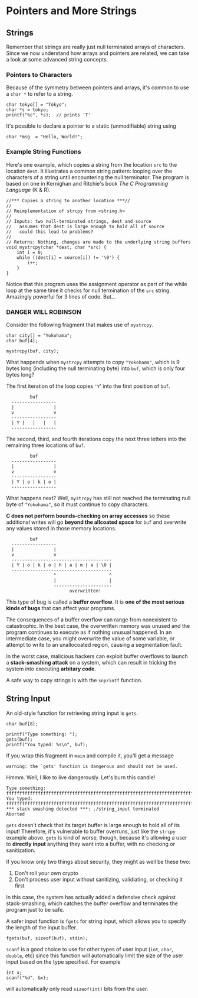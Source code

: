 # Pointers and More Strings

## Strings
Remember that strings are really just null terminated arrays of characters.  Since we now understand how arrays and pointers are related, we can take a look at some advanced string concepts.

### Pointers to Characters

Because of the symmetry between pointers and arrays, it's common to use a `char *` to refer to a string.

```
char tokyo[] = "Tokyo";
char *s = tokyo;
printf("%c", *s);  // prints 'T'
```

It's possible to declare a pointer to a static (unmodifiable) string using

```
char *msg  = "Hello, World!";
```

### Example String Functions
Here's one example, which copies a string from the location `src` to the location `dest`. It illustrates a common string pattern: looping over the characters of a string until encountering the null terminator. The program is based on one in Kernighan and Ritchie's book *The C Programming Language* (K & R).

```
//*** Copies a string to another location ***//
//
// Reimplementation of strcpy from <string.h>
//
// Inputs: two null-terminated strings, dest and source
//   assumes that dest is large enough to hold all of source
//   could this lead to problems?
//
// Returns: Nothing, changes are made to the underlying string buffers
void mystrcpy(char *dest, char *src) {
    int i = 0;
    while ((dest[i] = source[i]) != '\0') {
        i++;
    }
}
```
Notice that this program uses the assignment operator as part of the while loop at the same time it checks for null termination of the `src` string.  Amazingly powerful for 3 lines of code. But...

### DANGER WILL ROBINSON

Consider the following fragment that makes use of `mystrcpy`.

```
char city[] = "Yokohama";
char buf[4];

mystrcpy(buf, city);
```

What happends when `mystrcpy` attempts to copy `"Yokohama"`, which is 9 bytes long (including the null terminating byte) into `buf`, which is only four bytes long?

The first iteration of the loop copies `'Y`' into the first position of `buf`.

```
         buf
  -----------------
  |               |
  v               v
  -----------------
  | Y |   |   |   |
  -----------------
```

The second, third, and fourth iterations copy the next three letters into the remaining three locations of `buf`.

```
         buf
  -----------------
  |               |
  v               v
  -----------------
  | Y | o | k | o |
  -----------------
```

What happens next? Well, `mystrcpy` has still not reached the terminating null byte of `"Yokohama"`, so it must continue to copy characters.

**C does not perform bounds-checking on array accesses** so these additional writes will go **beyond the allcoated space** for `buf` and overwrite any values stored in those memory locations.

```
         buf
  -----------------
  |               |
  v               v
  --------------------------------------
  | Y | o | k | o | h | a | m | a | \0 |
  --------------------------------------
                  ^                    ^
                  |                    |
                  ----------------------
                        overwritten!
```

This type of bug is called a **buffer overflow**. It is **one of the most serious kinds of bugs** that can affect your programs.

The consequences of a buffer overflow can range from nonexistent to catastrophic. In the best case, the overwritten memory was unused and the program continues to execute as if nothing unusual happened. In an intermediate case, you might overwrite the value of some variable, or attempt to write to an unallocoated region, causing a segmentation fault.

In the worst case, malicious hackers can exploit buffer overflows to launch a **stack-smashing attack** on a system, which can result in tricking the system into executing **arbitary code**.

A safe way to copy strings is with the `snprintf` function.

## String Input

An old-style function for retrieving string input is `gets`.

```
char buf[8];

printf("Type something: ");
gets(buf);
printf("You typed: %s\n", buf);
```

If you wrap this fragment in `main` and compile it, you'll get a message 

```
warning: the `gets' function is dangerous and should not be used.
```

Hmmm. Well, I like to live dangerously. Let's burn this candle!

```
Type something: ffffffffffffffffffffffffffffffffffffffffffffffffffffffffffffffffffffffffffffffffffffffffffff
You typed: ffffffffffffffffffffffffffffffffffffffffffffffffffffffffffffffffffffffffffffffffffffffffffff
*** stack smashing detected ***: ./string_input terminated
Aborted
```

`gets` doesn't check that its target buffer is large enough to hold all of its input! Therefore, it's vulnerable to buffer overruns, just like the `strcpy` example above. `gets` is kind of worse, though, because it's allowing a user to **directly input** anything they want into a buffer, with no checking or sanitization.

If you know only two things about security, they might as well be these two:

  1. Don't roll your own crypto
  2. Don't process user input without sanitizing, validiating, or checking it first
  
In this case, the system has actually added a defensive check against stack-smashing, which catches the buffer overflow and terminates the program just to be safe.

A safer input function is `fgets` for string input, which allows you to specify the length of the input buffer.

```
fgets(buf, sizeof(buf), stdin);
```

`scanf` is a good choice to use for other types of user input (`int`, `char`, `double`, etc) since this function will automatically limit the size of the user input based on the type specified.  For example

```
int x; 
scanf("%d", &x);
```
will automatically only read `sizeof(int)` bits from the user.
